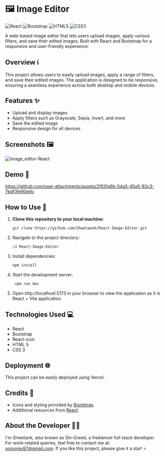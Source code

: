 # 🖼️ Image Editor

![React](https://img.shields.io/badge/-React-blue)
![Bootstrap](https://img.shields.io/badge/-Bootstrap-purple)
![HTML5](https://img.shields.io/badge/-HTML5-orange)
![CSS3](https://img.shields.io/badge/-CSS3-blue)

A web-based image editor that lets users upload images, apply various filters, and save their edited images. Built with React and Bootstrap for a responsive and user-friendly experience.

## Overview ℹ️

This project allows users to easily upload images, apply a range of filters, and save their edited images. The application is designed to be responsive, ensuring a seamless experience across both desktop and mobile devices.

## Features ✨

- Upload and display images
- Apply filters such as Grayscale, Sepia, Invert, and more
- Save the edited image
- Responsive design for all devices

## Screenshots 🖼️
![Image_editor-React](https://github.com/user-attachments/assets/fa99f643-87c7-49d1-b92f-7cc6d96c9308)



## Demo 🎥


https://github.com/user-attachments/assets/2f83fa6b-54a5-45a5-92c3-7bdf3fe90e9c




## How to Use 🚀

1. **Clone this repository to your local machine:**
   ```bash
   git clone https://github.com/Shwetaank/React-Image-Editor.git
2. Navigate to the project directory:
   ```bash
   cd React-Image-Editor
3. Install dependencies:
    ```bash
    npm install
4. Start the development server:
   ```bash
    npm run dev
5. Open http://localhost:5173 in your browser to view the application as it is React + Vite application.

## Technologies Used 💻   
- React
- Bootstrap
- React-icon
- HTML 5
- CSS 3

## Deployment 🌐
This project can be easily deployed using Vercel. 


## Credits 🙌
- Icons and styling provided by [Bootstrap](https://getbootstrap.com/).
- Additional resources from [React](https://reactjs.org/).

## About the Developer 👨‍💻
I'm Shwetank, also known as Sin-Greed, a freelancer full stack developer. 
For work-related queries, feel free to contact me at: [spmorey87@gmail.com](mailto:spmorey87@gmail.com).
If you like this project, please give it a star! ⭐

